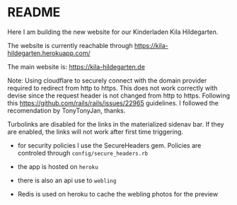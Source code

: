 # README

Here I am building the new website for our Kinderladen Kila Hildegarten.

The website is currently reachable through https://kila-hildegarten.herokuapp.com/

The main website is: https://kila-hildegarten.de

Note:
Using cloudflare to securely connect with the domain provider required to redirect from http to https. This does not work correctly with devise since the request header is not changed from http to https. Following this https://github.com/rails/rails/issues/22965 guidelines. I followed the recomendation by TonyTonyJan, thanks.

Turbolinks are disabled for the links in the materialized sidenav bar. If they are enabled, the links will not work after first time triggering.


- for security policies I use the SecureHeaders gem. Policies are controled through `config/secure_headers.rb`

- the app is hosted on `heroku`
- there is also an api use to `webling`

- Redis is used on heroku to cache the webling photos for the preview

